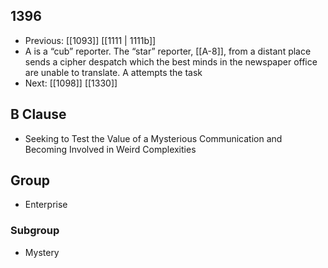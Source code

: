 ## 1396
- Previous: [[1093]] [[1111 | 1111b]] 
- A is a “cub” reporter. The “star” reporter, [[A-8]], from a distant place sends a cipher despatch which the best minds in the newspaper office are unable to translate. A attempts the task
- Next: [[1098]] [[1330]] 

## B Clause
- Seeking to Test the Value of a Mysterious Communication and Becoming Involved in Weird Complexities

## Group
- Enterprise

### Subgroup
- Mystery

